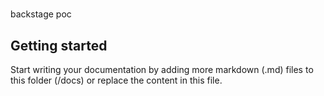 # 

backstage poc

## Getting started

Start writing your documentation by adding more markdown (.md) files to this
folder (/docs) or replace the content in this file.